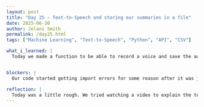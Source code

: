 ```yaml
---
layout: post
title: "Day 25 – Text-to-Speech and storing our summaries in a file"
date: 2025-06-30
author: Jelani Smith
permalink: /day25.html
tags: ["Machine Learning", "Text-to-Speech", "Python", "API", "CSV"]

what_i_learned: |
  Today we made a function to be able to record a voice and save the audio file. We imported Sound device and scipy to be able to do this. We ended up running into the issue of every time we pulled a summary from a match it would be different. To stop this from happening we have to save our summaries and append into a separate csv file. Once we do that we have to set a checker so the same summary doesn't get saved twice.


blockers: |
  Our code started getting import errors for some reason after it was just working fine.

reflection: |
  Today was a little rough. We tried watching a video to explain the text to speech code to us but it ended up being very confusing so we are going to try to learn it as we go. Recording our voices went smoothly however and that was a nice step in the right direction. Now we have a big task in front of us to save our summaries in a separate file so the same summary will be used every time.
---
```







